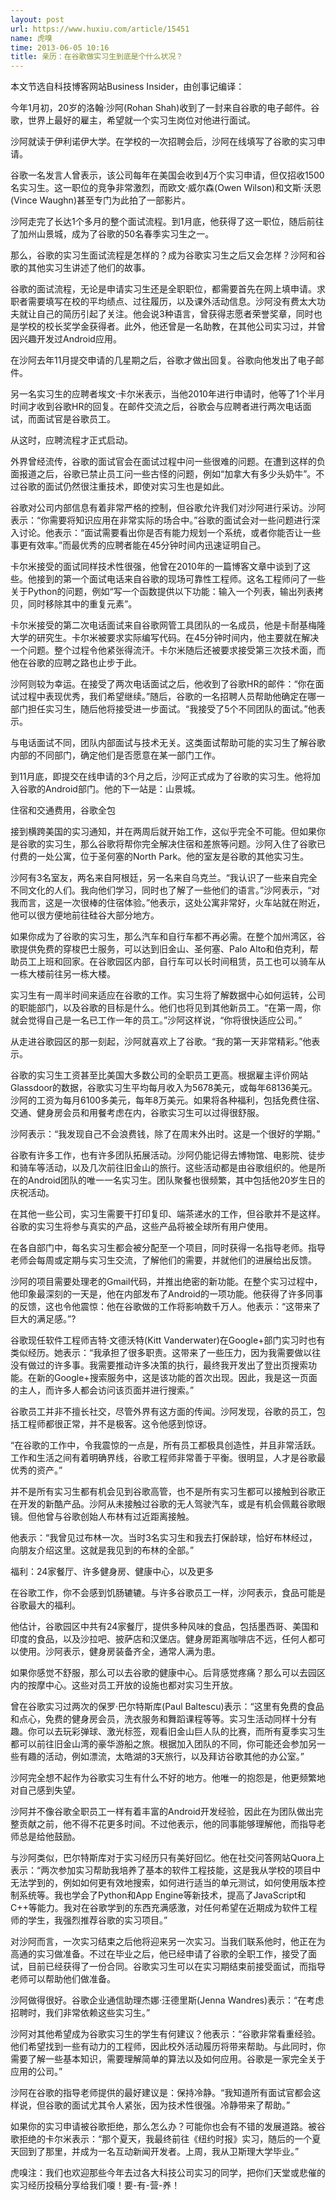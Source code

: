 ```yaml
---
layout: post
url: https://www.huxiu.com/article/15451
name: 虎嗅
time: 2013-06-05 10:16
title: 亲历：在谷歌做实习生到底是个什么状况？
---
```

本文节选自科技博客网站Business Insider，由创事记编译：

今年1月初，20岁的洛翰·沙阿(Rohan Shah)收到了一封来自谷歌的电子邮件。谷歌，世界上最好的雇主，希望就一个实习生岗位对他进行面试。

沙阿就读于伊利诺伊大学。在学校的一次招聘会后，沙阿在线填写了谷歌的实习申请。

谷歌一名发言人曾表示，该公司每年在美国会收到4万个实习申请，但仅招收1500名实习生。这一职位的竞争非常激烈，而欧文·威尔森(Owen Wilson)和文斯·沃恩(Vince Waughn)甚至专门为此拍了一部影片。

沙阿走完了长达1个多月的整个面试流程。到1月底，他获得了这一职位，随后前往了加州山景城，成为了谷歌的50名春季实习生之一。

那么，谷歌的实习生面试流程是怎样的？成为谷歌实习生之后又会怎样？沙阿和谷歌的其他实习生讲述了他们的故事。

谷歌的面试流程，无论是申请实习生还是全职职位，都需要首先在网上填申请。求职者需要填写在校的平均绩点、过往履历，以及课外活动信息。沙阿没有费太大功夫就让自己的简历引起了关注。他会说3种语言，曾获得志愿者荣誉奖章，同时也是学校的校长奖学金获得者。此外，他还曾是一名助教，在其他公司实习过，并曾因兴趣开发过Android应用。

在沙阿去年11月提交申请的几星期之后，谷歌才做出回复。谷歌向他发出了电子邮件。

另一名实习生的应聘者埃文·卡尔米表示，当他2010年进行申请时，他等了1个半月时间才收到谷歌HR的回复。在邮件交流之后，谷歌会与应聘者进行两次电话面试，而面试官是谷歌员工。

从这时，应聘流程才正式启动。

外界曾经流传，谷歌的面试官会在面试过程中问一些很难的问题。在遭到这样的负面报道之后，谷歌已禁止员工问一些古怪的问题，例如“加拿大有多少头奶牛”。不过谷歌的面试仍然很注重技术，即使对实习生也是如此。

谷歌对公司内部信息有着非常严格的控制，但谷歌允许我们对沙阿进行采访。沙阿表示：“你需要将知识应用在非常实际的场合中。”谷歌的面试会对一些问题进行深入讨论。他表示：“面试需要看出你是否有能力规划一个系统，或者你能否让一些事更有效率。”而最优秀的应聘者能在45分钟时间内迅速证明自己。

卡尔米接受的面试同样技术性很强，他曾在2010年的一篇博客文章中谈到了这些。他接到的第一个面试电话来自谷歌的现场可靠性工程师。这名工程师问了一些关于Python的问题，例如“写一个函数提供以下功能：输入一个列表，输出列表拷贝，同时移除其中的重复元素”。

卡尔米接受的第二次电话面试来自谷歌网管工具团队的一名成员，他是卡耐基梅隆大学的研究生。卡尔米被要求实际编写代码。在45分钟时间内，他主要就在解决一个问题。整个过程令他紧张得流汗。卡尔米随后还被要求接受第三次技术面，而他在谷歌的应聘之路也止步于此。

沙阿则较为幸运。在接受了两次电话面试之后，他收到了谷歌HR的邮件：“你在面试过程中表现优秀，我们希望继续。”随后，谷歌的一名招聘人员帮助他确定在哪一部门担任实习生，随后他将接受进一步面试。“我接受了5个不同团队的面试。”他表示。

与电话面试不同，团队内部面试与技术无关。这类面试帮助可能的实习生了解谷歌内部的不同部门，确定他们是否愿意在某一部门工作。

到11月底，即提交在线申请的3个月之后，沙阿正式成为了谷歌的实习生。他将加入谷歌的Android部门。他的下一站是：山景城。

住宿和交通费用，谷歌全包

接到横跨美国的实习通知，并在两周后就开始工作，这似乎完全不可能。但如果你是谷歌的实习生，那么谷歌将帮你完全解决住宿和差旅等问题。沙阿入住了谷歌已付费的一处公寓，位于圣何塞的North Park。他的室友是谷歌的其他实习生。

沙阿有3名室友，两名来自阿根廷，另一名来自乌克兰。“我认识了一些来自完全不同文化的人们。我向他们学习，同时也了解了一些他们的语言。”沙阿表示，“对我而言，这是一次很棒的住宿体验。”他表示，这处公寓非常好，火车站就在附近，他可以很方便地前往硅谷大部分地方。

如果你成为了谷歌的实习生，那么汽车和自行车都不再必需。在整个加州湾区，谷歌提供免费的穿梭巴士服务，可以达到旧金山、圣何塞、Palo Alto和伯克利，帮助员工上班和回家。在谷歌园区内部，自行车可以长时间租赁，员工也可以骑车从一栋大楼前往另一栋大楼。

实习生有一周半时间来适应在谷歌的工作。实习生将了解数据中心如何运转，公司的职能部门，以及谷歌的目标是什么。他们也将见到其他新员工。“在第一周，你就会觉得自己是一名已工作一年的员工。”沙阿这样说，“你将很快适应公司。”

从走进谷歌园区的那一刻起，沙阿就喜欢上了谷歌。“我的第一天非常精彩。”他表示。

谷歌的实习生工资甚至比美国大多数公司的全职员工更高。根据雇主评价网站Glassdoor的数据，谷歌实习生平均每月收入为5678美元，或每年68136美元。沙阿的工资为每月6100多美元，每年8万美元。如果将各种福利，包括免费住宿、交通、健身房会员和用餐考虑在内，谷歌实习生可以过得很舒服。

沙阿表示：“我发现自己不会浪费钱，除了在周末外出时。这是一个很好的学期。”

谷歌有许多工作，也有许多团队拓展活动。沙阿仍能记得去博物馆、电影院、徒步和骑车等活动，以及几次前往旧金山的旅行。这些活动都是由谷歌组织的。他是所在的Android团队的唯一一名实习生。团队聚餐也很频繁，其中包括他20岁生日的庆祝活动。

在其他一些公司，实习生需要干打印复印、端茶递水的工作，但谷歌并不是这样。谷歌的实习生将参与真实的产品，这些产品将被全球所有用户使用。

在各自部门中，每名实习生都会被分配至一个项目，同时获得一名指导老师。指导老师会每周或定期与实习生交流，了解他们的需要，并就他们的进展给出反馈。

沙阿的项目需要处理老的Gmail代码，并推出绝密的新功能。在整个实习过程中，他印象最深刻的一天是，他在内部发布了Android的一项功能。他获得了许多同事的反馈，这也令他震惊：他在谷歌做的工作将影响数千万人。他表示：“这带来了巨大的满足感。”?

谷歌现任软件工程师吉特·文德沃特(Kitt Vanderwater)在Google+部门实习时也有类似经历。她表示：“我承担了很多职责。这带来了一些压力，因为我需要做以往没有做过的许多事。我需要推动许多决策的执行，最终我开发出了登出页搜索功能。在新的Google+搜索服务中，这是该功能的首次出现。因此，我是这一页面的主人，而许多人都会访问该页面并进行搜索。”

谷歌员工并非不擅长社交，尽管外界有这方面的传闻。沙阿发现，谷歌的员工，包括工程师都很正常，并不是极客。这令他感到惊讶。

“在谷歌的工作中，令我震惊的一点是，所有员工都极具创造性，并且非常活跃。工作和生活之间有着明确界线，谷歌工程师非常善于平衡。很明显，人才是谷歌最优秀的资产。”

并不是所有实习生都有机会见到谷歌高管，也不是所有实习生都可以接触到谷歌正在开发的新酷产品。沙阿从未接触过谷歌的无人驾驶汽车，或是有机会佩戴谷歌眼镜。但他曾与谷歌创始人布林有过近距离接触。

他表示：“我曾见过布林一次。当时3名实习生和我去打保龄球，恰好布林经过，向朋友介绍这里。这就是我见到的布林的全部。”

福利：24家餐厅、许多健身房、健康中心，以及更多

在谷歌工作，你不会感到饥肠辘辘。与许多谷歌员工一样，沙阿表示，食品可能是谷歌最大的福利。

他估计，谷歌园区中共有24家餐厅，提供多种风味的食品，包括墨西哥、美国和印度的食品，以及沙拉吧、披萨店和汉堡店。健身房距离咖啡店不远，任何人都可以使用。沙阿表示，健身房装备齐全，通常人满为患。

如果你感觉不舒服，那么可以去谷歌的健康中心。后背感觉疼痛？那么可以去园区内的按摩中心。这些对员工开放的设施也都对实习生开放。

曾在谷歌实习过两次的保罗·巴尔特斯库(Paul Baltescu)表示：“这里有免费的食品和点心，免费的健身房会员，洗衣服务和舞蹈课程等等。实习生活动同样十分有趣。你可以去玩彩弹球、激光标签，观看旧金山巨人队的比赛，而所有夏季实习生都可以前往旧金山湾的豪华游船之旅。根据加入团队的不同，你可能还会参加另一些有趣的活动，例如漂流，太皓湖的3天旅行，以及拜访谷歌其他的办公室。”

沙阿完全想不起作为谷歌实习生有什么不好的地方。他唯一的抱怨是，他更频繁地对自己感到失望。

沙阿并不像谷歌全职员工一样有着丰富的Android开发经验，因此在为团队做出完整贡献之前，他不得不花更多时间。不过他表示，他的同事能够理解他，而指导老师总是给他鼓励。

与沙阿类似，巴尔特斯库对于实习经历只有美好回忆。他在社交问答网站Quora上表示：“两次参加实习帮助我培养了基本的软件工程技能，这是我从学校的项目中无法学到的，例如如何更有效地搜索，如何进行适当的单元测试，如何使用版本控制系统等。我也学会了Python和App Engine等新技术，提高了JavaScript和C++等能力。我对在谷歌学到的东西充满感激，对任何希望在近期成为软件工程师的学生，我强烈推荐谷歌的实习项目。”

对沙阿而言，一次实习结束之后他将迎来另一次实习。当我们联系他时，他正在为高通的实习做准备。不过在毕业之后，他已经申请了谷歌的全职工作，接受了面试，目前已经获得了一份合同。谷歌实习生可以在实习期结束前接受面试，而指导老师可以帮助他们做准备。

沙阿做得很好。谷歌企业通信助理杰娜·汪德里斯(Jenna Wandres)表示：“在考虑招聘时，我们非常依赖这些实习生。”

沙阿对其他希望成为谷歌实习生的学生有何建议？他表示：“谷歌非常看重经验。他们希望找到一些有动力的工程师，因此校外活动履历将带来帮助。与此同时，你需要了解一些基本知识，需要理解简单的算法以及如何应用。谷歌是一家完全关于应用的公司。”

沙阿在谷歌的指导老师提供的最好建议是：保持冷静。“我知道所有面试官都会这样说，但谷歌的面试尤其令人紧张，因为技术性很强。冷静带来了帮助。”

如果你的实习申请被谷歌拒绝，那么怎么办？可能你也会有不错的发展道路。被谷歌拒绝的卡尔米表示：“那个夏天，我最终前往《纽约时报》实习，随后的一个夏天回到了那里，并成为一名互动新闻开发者。上周，我从卫斯理大学毕业。”

虎嗅注：我们也欢迎那些今年去过各大科技公司实习的同学，把你们天堂或悲催的实习经历投稿分享给我们嗄！要-有-营-养！

